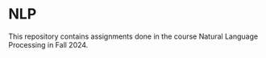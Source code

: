 # NLP

This repository contains assignments done in the course Natural Language Processing in Fall 2024.
